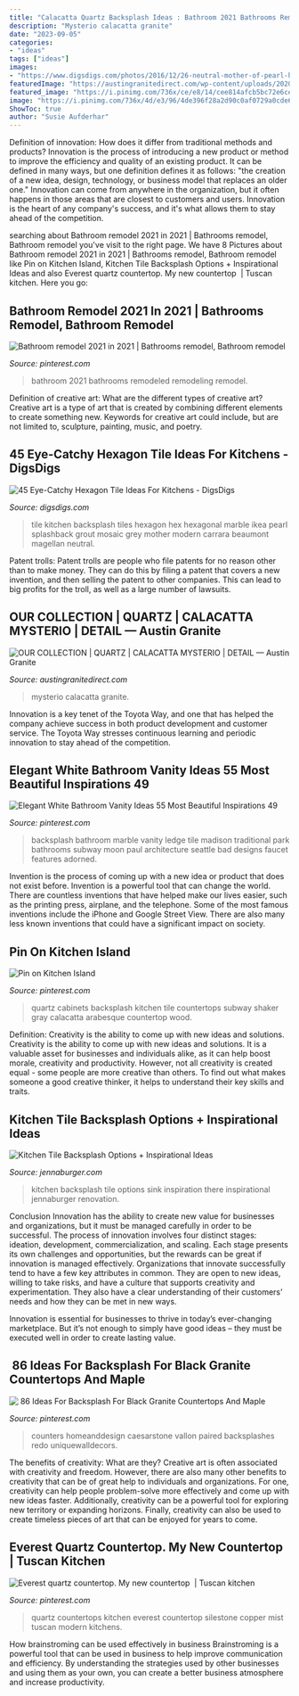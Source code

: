 ```yaml
---
title: "Calacatta Quartz Backsplash Ideas : Bathroom 2021 Bathrooms Remodeled Remodeling Remodel"
description: "Mysterio calacatta granite"
date: "2023-09-05"
categories:
- "ideas"
tags: ["ideas"]
images:
- "https://www.digsdigs.com/photos/2016/12/26-neutral-mother-of-pearl-hex-tile-backsplash-for-a-modern-kitchen.jpg"
featuredImage: "https://austingranitedirect.com/wp-content/uploads/2020/07/PHOTO-2020-07-17-08-51-53.jpg"
featured_image: "https://i.pinimg.com/736x/ce/e8/14/cee814afcb5bc72e6ce857bffb7d81c3.jpg"
image: "https://i.pinimg.com/736x/4d/e3/96/4de396f28a2d90c0af0729a0cde6c79e.jpg"
ShowToc: true
author: "Susie Aufderhar"
---
```



Definition of innovation: How does it differ from traditional methods and products?
Innovation is the process of introducing a new product or method to improve the efficiency and quality of an existing product. It can be defined in many ways, but one definition defines it as follows: "the creation of a new idea, design, technology, or business model that replaces an older one." Innovation can come from anywhere in the organization, but it often happens in those areas that are closest to customers and users. Innovation is the heart of any company's success, and it's what allows them to stay ahead of the competition.

	

		
searching about Bathroom remodel 2021 in 2021 | Bathrooms remodel, Bathroom remodel you've visit to the right page. We have 8 Pictures about Bathroom remodel 2021 in 2021 | Bathrooms remodel, Bathroom remodel like Pin on Kitchen Island, Kitchen Tile Backsplash Options + Inspirational Ideas and also Everest quartz countertop. My new countertop ️ | Tuscan kitchen. Here you go:
		
    
## Bathroom Remodel 2021 In 2021 | Bathrooms Remodel, Bathroom Remodel

<img loading=lazy src="https://i.pinimg.com/736x/ce/e8/14/cee814afcb5bc72e6ce857bffb7d81c3.jpg" onerror="this.onerror=null;this.src='https://tse3.mm.bing.net/th?id=OIP.KF3q0eleE-C6ofzmqbdESgHaJ3&amp;pid=15.1';" alt="Bathroom remodel 2021 in 2021 | Bathrooms remodel, Bathroom remodel">

_Source: pinterest.com_

>bathroom 2021 bathrooms remodeled remodeling remodel. 

	

Definition of creative art: What are the different types of creative art?
Creative art is a type of art that is created by combining different elements to create something new. Keywords for creative art could include, but are not limited to, sculpture, painting, music, and poetry.

    
## 45 Eye-Catchy Hexagon Tile Ideas For Kitchens - DigsDigs

<img loading=lazy src="https://www.digsdigs.com/photos/2016/12/26-neutral-mother-of-pearl-hex-tile-backsplash-for-a-modern-kitchen.jpg" onerror="this.onerror=null;this.src='https://tse3.mm.bing.net/th?id=OIP.9pH2KGIN9hMnwjyFvr6YiAHaLH&amp;pid=15.1';" alt="45 Eye-Catchy Hexagon Tile Ideas For Kitchens - DigsDigs">

_Source: digsdigs.com_

>tile kitchen backsplash tiles hexagon hex hexagonal marble ikea pearl splashback grout mosaic grey mother modern carrara beaumont magellan neutral. 

	

Patent trolls:
Patent trolls are people who file patents for no reason other than to make money. They can do this by filing a patent that covers a new invention, and then selling the patent to other companies. This can lead to big profits for the troll, as well as a large number of lawsuits.

    
## OUR COLLECTION | QUARTZ | CALACATTA MYSTERIO | DETAIL — Austin Granite

<img loading=lazy src="https://austingranitedirect.com/wp-content/uploads/2020/07/PHOTO-2020-07-17-08-51-53.jpg" onerror="this.onerror=null;this.src='https://tse3.mm.bing.net/th?id=OIP.JRQywjtiER9gorjtWLE2vQHaFj&amp;pid=15.1';" alt="OUR COLLECTION | QUARTZ | CALACATTA MYSTERIO | DETAIL — Austin Granite">

_Source: austingranitedirect.com_

>mysterio calacatta granite. 

	

Innovation is a key tenet of the Toyota Way, and one that has helped the company achieve success in both product development and customer service. The Toyota Way stresses continuous learning and periodic innovation to stay ahead of the competition.

    
## Elegant White Bathroom Vanity Ideas 55 Most Beautiful Inspirations 49

<img loading=lazy src="https://i.pinimg.com/736x/cc/70/88/cc7088760d7b060a1d819c5934fb4067.jpg" onerror="this.onerror=null;this.src='https://tse3.mm.bing.net/th?id=OIP.wherpI1KPsQkYQqvSQvylgHaLH&amp;pid=15.1';" alt="Elegant White Bathroom Vanity Ideas 55 Most Beautiful Inspirations 49">

_Source: pinterest.com_

>backsplash bathroom marble vanity ledge tile madison traditional park bathrooms subway moon paul architecture seattle bad designs faucet features adorned. 

	

Invention is the process of coming up with a new idea or product that does not exist before. Invention is a powerful tool that can change the world. There are countless inventions that have helped make our lives easier, such as the printing press, airplane, and the telephone. Some of the most famous inventions include the iPhone and Google Street View. There are also many less known inventions that could have a significant impact on society.

    
## Pin On Kitchen Island

<img loading=lazy src="https://i.pinimg.com/736x/b9/8f/63/b98f630824e98a1faed3ba96169a5181.jpg" onerror="this.onerror=null;this.src='https://tse3.mm.bing.net/th?id=OIP.fQgy8rnjbOvIvPaafTyjTQHaJ3&amp;pid=15.1';" alt="Pin on Kitchen Island">

_Source: pinterest.com_

>quartz cabinets backsplash kitchen tile countertops subway shaker gray calacatta arabesque countertop wood. 

	

Definition: Creativity is the ability to come up with new ideas and solutions.
Creativity is the ability to come up with new ideas and solutions. It is a valuable asset for businesses and individuals alike, as it can help boost morale, creativity and productivity. However, not all creativity is created equal - some people are more creative than others. To find out what makes someone a good creative thinker, it helps to understand their key skills and traits.

    
## Kitchen Tile Backsplash Options + Inspirational Ideas

<img loading=lazy src="http://www.jennaburger.com/wp-content/uploads/2016/01/Kitchen-Reveal-Sink-Straight-On-440x680.jpg" onerror="this.onerror=null;this.src='https://tse4.mm.bing.net/th?id=OIP.bsgobesVTLeMre6kb-kFPgAAAA&amp;pid=15.1';" alt="Kitchen Tile Backsplash Options + Inspirational Ideas">

_Source: jennaburger.com_

>kitchen backsplash tile options sink inspiration there inspirational jennaburger renovation. 

	

Conclusion
Innovation has the ability to create new value for businesses and organizations, but it must be managed carefully in order to be successful. The process of innovation involves four distinct stages: ideation, development, commercialization, and scaling. Each stage presents its own challenges and opportunities, but the rewards can be great if innovation is managed effectively.
Organizations that innovate successfully tend to have a few key attributes in common. They are open to new ideas, willing to take risks, and have a culture that supports creativity and experimentation. They also have a clear understanding of their customers’ needs and how they can be met in new ways.

 Innovation is essential for businesses to thrive in today’s ever-changing marketplace. But it’s not enough to simply have good ideas – they must be executed well in order to create lasting value.

    
## ️ 86 Ideas For Backsplash For Black Granite Countertops And Maple

<img loading=lazy src="https://i.pinimg.com/736x/4d/e3/96/4de396f28a2d90c0af0729a0cde6c79e.jpg" onerror="this.onerror=null;this.src='https://tse2.mm.bing.net/th?id=OIP.zsOV64g13S4yjlagFwEBzgHaLH&amp;pid=15.1';" alt="️ 86 Ideas For Backsplash For Black Granite Countertops And Maple">

_Source: pinterest.com_

>counters homeanddesign caesarstone vallon paired backsplashes redo uniquewalldecors. 

	

The benefits of creativity: What are they?
Creative art is often associated with creativity and freedom. However, there are also many other benefits to creativity that can be of great help to individuals and organizations. For one, creativity can help people problem-solve more effectively and come up with new ideas faster. Additionally, creativity can be a powerful tool for exploring new territory or expanding horizons. Finally, creativity can also be used to create timeless pieces of art that can be enjoyed for years to come.

    
## Everest Quartz Countertop. My New Countertop ️ | Tuscan Kitchen

<img loading=lazy src="https://i.pinimg.com/736x/3d/eb/21/3deb21b48e130b4bfcf7d712a5227c1a.jpg" onerror="this.onerror=null;this.src='https://tse1.mm.bing.net/th?id=OIP.FgnexXIlk778rzMT4qYnYAHaJ4&amp;pid=15.1';" alt="Everest quartz countertop. My new countertop ️ | Tuscan kitchen">

_Source: pinterest.com_

>quartz countertops kitchen everest countertop silestone copper mist tuscan modern kitchens. 

	

How brainstroming can be used effectively in business
Brainstroming is a powerful tool that can be used in business to help improve communication and efficiency. By understanding the strategies used by other businesses and using them as your own, you can create a better business atmosphere and increase productivity.

